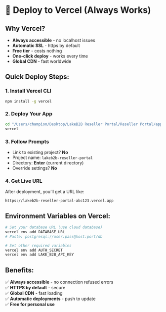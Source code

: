# 🚀 Deploy to Vercel (Always Works)

## Why Vercel?
- **Always accessible** - no localhost issues
- **Automatic SSL** - https by default
- **Free tier** - costs nothing
- **One-click deploy** - works every time
- **Global CDN** - fast worldwide

## Quick Deploy Steps:

### 1. Install Vercel CLI
```bash
npm install -g vercel
```

### 2. Deploy Your App
```bash
cd "/Users/champion/Desktop/LakeB2B Reseller Portal/Reseller Portal/apps/web"
vercel
```

### 3. Follow Prompts
- Link to existing project? **No**
- Project name: `lakeb2b-reseller-portal`
- Directory: **Enter** (current directory)
- Override settings? **No**

### 4. Get Live URL
After deployment, you'll get a URL like:
```
https://lakeb2b-reseller-portal-abc123.vercel.app
```

## Environment Variables on Vercel:
```bash
# Set your database URL (use cloud database)
vercel env add DATABASE_URL
# Paste: postgresql://user:pass@host:port/db

# Set other required variables
vercel env add AUTH_SECRET
vercel env add LAKE_B2B_API_KEY
```

## Benefits:
✅ **Always accessible** - no connection refused errors  
✅ **HTTPS by default** - secure  
✅ **Global CDN** - fast loading  
✅ **Automatic deployments** - push to update  
✅ **Free for personal use**